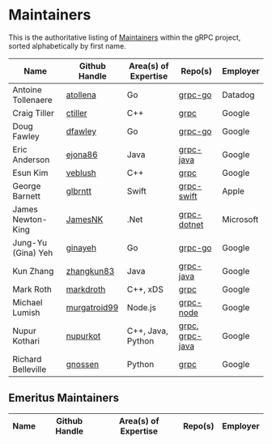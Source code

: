 # Maintainers

This is the authoritative listing of
[Maintainers](../contributor_ladder.md#maintainer) within the gRPC project,
sorted alphabetically by first name.


| Name | Github Handle | Area(s) of Expertise | Repo(s) | Employer | 
|--|--|--|--|--|
| Antoine Tollenaere | [atollena](https://github.com/atollena) | Go | [grpc-go](https://github.com/grpc/grpc-go) | Datadog |
| Craig Tiller | [ctiller](https://github.com/ctiller) | C++ | [grpc](https://github.com/grpc/grpc) | Google |
| Doug Fawley | [dfawley](https://github.com/dfawley) | Go | [grpc-go](https://github.com/grpc/grpc-go) | Google |
| Eric Anderson | [ejona86](https://github.com/ejona86) | Java | [grpc-java](https://github.com/grpc/grpc-java) | Google |
| Esun Kim | [veblush](https://github.com/veblush) | C++ | [grpc](https://github.com/grpc/grpc) | Google |
| George Barnett | [glbrntt](https://github.com/glbrntt) | Swift | [grpc-swift](https://github.com/grpc/grpc-swift) | Apple |
| James Newton-King | [JamesNK](https://github.com/JamesNK) | .Net | [grpc-dotnet](https://github.com/grpc/grpc-dotnet) | Microsoft |
| Jung-Yu (Gina) Yeh | [ginayeh](https://github.com/ginayeh) | Go | [grpc-go](https://github.com/grpc/grpc-go) | Google |
| Kun Zhang | [zhangkun83](https://github.com/zhangkun83) | Java | [grpc-java](https://github.com/grpc/grpc-java) | Google |
| Mark Roth | [markdroth](https://github.com/markdroth) | C++, xDS | [grpc](https://github.com/grpc/grpc) | Google |
| Michael Lumish | [murgatroid99](https://github.com/murgatroid99) | Node.js | [grpc-node](https://github.com/grpc/grpc-node) | Google | 
| Nupur Kothari | [nupurkot](https://github.com/nupurkot) | C++, Java, Python | [grpc](https://github.com/grpc/grpc), [grpc-java](https://github.com/grpc/grpc-java) | Google | 
| Richard Belleville | [gnossen](https://github.com/gnossen) | Python | [grpc](https://github.com/grpc/grpc) | Google |

## Emeritus Maintainers

| Name | Github Handle | Area(s) of Expertise | Repo(s) | Employer | 
|--|--|--|--|--|
